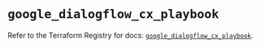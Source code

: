 # `google_dialogflow_cx_playbook`

Refer to the Terraform Registry for docs: [`google_dialogflow_cx_playbook`](https://registry.terraform.io/providers/hashicorp/google-beta/6.49.0/docs/resources/google_dialogflow_cx_playbook).
